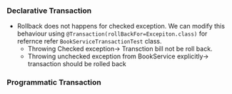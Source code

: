 
### Declarative Transaction
- Rollback does not happens for checked exception. We can modify this behaviour using ```@Transaction(rollBackFor=Excepiton.class)``` for refernce refer ```BookServiceTransactionTest``` class.
  - Throwing Checked exception-> Transction bill not be roll back.
  - Throwing unchecked exception from BookService explicitly-> transaction should be rolled back

### Programmatic Transaction
